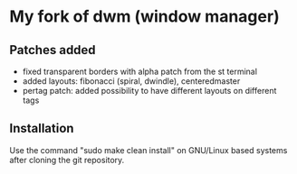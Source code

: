 # My fork of dwm (window manager)
## Patches added
* fixed transparent borders with alpha patch from the st terminal
* added layouts: fibonacci (spiral, dwindle), centeredmaster
* pertag patch: added possibility to have different layouts on different tags

## Installation
Use the command "sudo make clean install" on GNU/Linux based systems after cloning the git repository.
